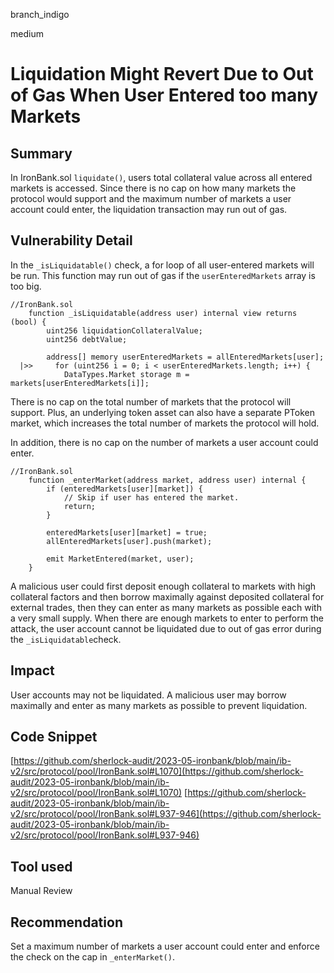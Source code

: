 branch_indigo

medium

# Liquidation Might Revert Due to Out of Gas When User Entered too many Markets

## Summary
In IronBank.sol `liquidate()`, users total collateral value across all entered markets is accessed. Since there is no cap on how many markets the protocol would support and the maximum number of markets a user account could enter, the liquidation transaction may run out of gas.
## Vulnerability Detail
In the `_isLiquidatable()` check, a for loop of all user-entered markets will be run. This function may run out of gas if the `userEnteredMarkets` array is too big. 
```solidity
//IronBank.sol
    function _isLiquidatable(address user) internal view returns (bool) {
        uint256 liquidationCollateralValue;
        uint256 debtValue;

        address[] memory userEnteredMarkets = allEnteredMarkets[user];
  |>>     for (uint256 i = 0; i < userEnteredMarkets.length; i++) {
            DataTypes.Market storage m = markets[userEnteredMarkets[i]];
```
There is no cap on the total number of markets that the protocol will support. Plus, an underlying token asset can also have a separate PToken market, which increases the total number of markets the protocol will hold. 

In addition, there is no cap on the number of markets a user account could enter. 
```solidity
//IronBank.sol
    function _enterMarket(address market, address user) internal {
        if (enteredMarkets[user][market]) {
            // Skip if user has entered the market.
            return;
        }

        enteredMarkets[user][market] = true;
        allEnteredMarkets[user].push(market);

        emit MarketEntered(market, user);
    }
```
A malicious user could first deposit enough collateral to markets with high collateral factors and then borrow maximally against deposited collateral for external trades, then they can enter as many markets as possible each with a very small supply. When there are enough markets to enter to perform the attack, the user account cannot be liquidated due to out of gas error during the `_isLiquidatable`check.
## Impact
User accounts may not be liquidated. A malicious user may borrow maximally and enter as many markets as possible to prevent liquidation.
## Code Snippet
[https://github.com/sherlock-audit/2023-05-ironbank/blob/main/ib-v2/src/protocol/pool/IronBank.sol#L1070](https://github.com/sherlock-audit/2023-05-ironbank/blob/main/ib-v2/src/protocol/pool/IronBank.sol#L1070)
[https://github.com/sherlock-audit/2023-05-ironbank/blob/main/ib-v2/src/protocol/pool/IronBank.sol#L937-946](https://github.com/sherlock-audit/2023-05-ironbank/blob/main/ib-v2/src/protocol/pool/IronBank.sol#L937-946)
## Tool used

Manual Review

## Recommendation
Set a maximum number of markets a user account could enter and enforce the check on the cap in `_enterMarket()`. 